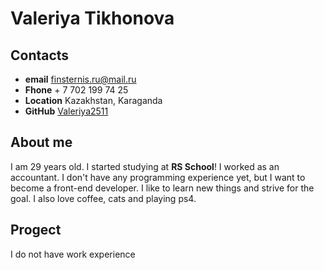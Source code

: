 # Valeriya Tikhonova

## Contacts

- **email** finsternis.ru@mail.ru
- **Fhone** + 7 702 199 74 25
- **Location** Kazakhstan, Karaganda
- **GitHub** [Valeriya2511](https://github.com/Valeriya2511)

## About me

I am 29 years old. I started studying at **RS School**! I worked as an accountant. I don't have any programming experience yet, but I want to become a front-end developer. I like to learn new things and strive for the goal. I also love coffee, cats and playing ps4.

## Progect

I do not have work experience
